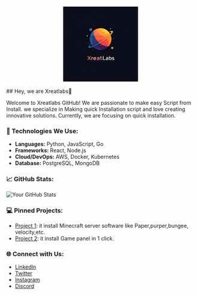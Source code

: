 <p align="center">
  <img src="Gemini_Generated_Image_73ixf473ixf473ix.jpeg" alt="XreatLabs Logo" width="200">
</p>
## Hey, we are Xreatlabs👋

Welcome to Xreatlabs GitHub! We are  passionate to make easy Script from Install. we specialize in Making quick Installation script and love creating innovative solutions. Currently, we are focusing on quick installation.

### 🚀 Technologies We Use:
- **Languages:** Python, JavaScript, Go
- **Frameworks:** React, Node.js
- **Cloud/DevOps:** AWS, Docker, Kubernetes
- **Database:** PostgreSQL, MongoDB

### 📈 GitHub Stats:
![Your GitHub Stats](https://github-readme-stats.vercel.app/api?username=Xreatlabs&show_icons=true&count_private=true&theme=radical)

### 💻 Pinned Projects:
- [Project 1](https://github.com/Xreatlabs/mcsoftware-installer ): it install Minecraft server software like Paper,purper,bungee, velocity,etc.
- [Project 2](https://github.com/Xreatlabs/panel-installer ): it install Game panel in 1 click.

### 🌐 Connect with Us:
- [LinkedIn](https://www.linkedin.com/in/soon)
- [Twitter](https://twitter.com/soon)
- [Instagram](https://www.instagram.com/xreatlabs)
- [Discord](https://discord.gg/yAgRafG6JD)
